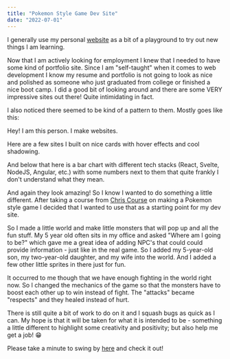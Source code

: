 ```yaml
---
title: "Pokemon Style Game Dev Site"
date: "2022-07-01"
---
```


I generally use my personal [website](https://jonellwood.dev) as a bit of a playground to try out new things I am learning.

Now that I am actively looking for employment I knew that I needed to have some kind of portfolio site. Since I am "self-taught" when it comes to web development I know my resume and portfolio is not going to look as nice and polished as someone who just graduated from college or finished a nice boot camp. I did a good bit of looking around and there are some VERY impressive sites out there! Quite intimidating in fact.

I also noticed there seemed to be kind of a pattern to them. Mostly goes like this:

Hey! I am this person. I make websites.

Here are a few sites I built on nice cards with hover effects and cool shadowing.

And below that here is a bar chart with different tech stacks (React, Svelte, NodeJS, Angular, etc.) with some numbers next to them that quite frankly I don't understand what they mean.

And again they look amazing! So I know I wanted to do something a little different. After taking a course from [Chris Course](https://chriscourses.com/) on making a Pokemon style game I decided that I wanted to use that as a starting point for my dev site.

So I made a little world and make little monsters that will pop up and all the fun stuff. My 5 year old often sits in my office and asked "Where am I going to be?" which gave me a great idea of adding NPC's that could could provide information - just like in the real game. So I added my 5-year-old son, my two-year-old daughter, and my wife into the world. And I added a few other little sprites in there just for fun.

It occurred to me though that we have enough fighting in the world right now. So I changed the mechanics of the game so that the monsters have to boost each other up to win instead of fight. The "attacks" became "respects" and they healed instead of hurt.

There is still quite a bit of work to do on it and I squash bugs as quick as I can. My hope is that it will be taken for what it is intended to be - something a little different to highlight some creativity and positivity; but also help me get a job! 😁

Please take a minute to swing by [here](https://jonellwood.dev) and check it out!
